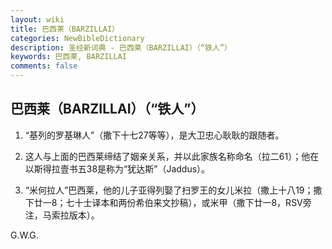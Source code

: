 ```yaml
---
layout: wiki
title: 巴西莱（BARZILLAI）
categories: NewBibleDictionary
description: 圣经新词典 - 巴西莱（BARZILLAI）（“铁人”）
keywords: 巴西莱, BARZILLAI
comments: false
---
```


## 巴西莱（BARZILLAI）（“铁人”）

1. “基列的罗基琳人”（撒下十七27等等），是大卫忠心耿耿的跟随者。

2. 这人与上面的巴西莱缔结了姻亲关系，并以此家族名称命名（拉二61）；他在以斯得拉壹书五38是称为“犹达斯”（Jaddus）。

3. “米何拉人”巴西莱，他的儿子亚得列娶了扫罗王的女儿米拉（撒上十八19；撒下廿一8；七十士译本和两份希伯来文抄稿），或米甲（撒下廿一8，RSV旁注，马索拉版本）。

G.W.G.






